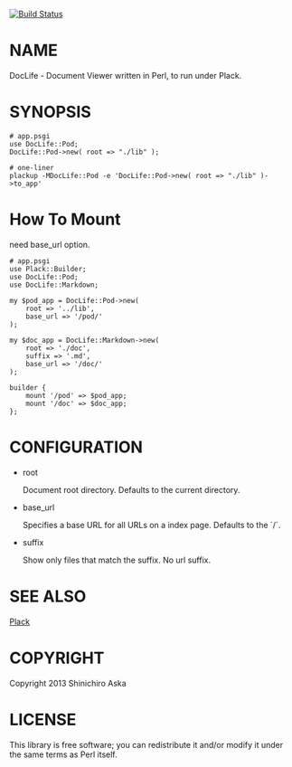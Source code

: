 [![Build Status](https://travis-ci.org/s-aska/DocLife.png?branch=master)](https://travis-ci.org/s-aska/DocLife)
# NAME

DocLife - Document Viewer written in Perl, to run under Plack.

# SYNOPSIS

    # app.psgi
    use DocLife::Pod;
    DocLife::Pod->new( root => "./lib" );

    # one-liner
    plackup -MDocLife::Pod -e 'DocLife::Pod->new( root => "./lib" )->to_app'

# How To Mount

need base\_url option.

    # app.psgi
    use Plack::Builder;
    use DocLife::Pod;
    use DocLife::Markdown;

    my $pod_app = DocLife::Pod->new(
        root => '../lib',
        base_url => '/pod/'
    );

    my $doc_app = DocLife::Markdown->new(
        root => './doc',
        suffix => '.md',
        base_url => '/doc/'
    );

    builder {
        mount '/pod' => $pod_app;
        mount '/doc' => $doc_app;
    };

# CONFIGURATION

- root

    Document root directory. Defaults to the current directory.

- base\_url

    Specifies a base URL for all URLs on a index page. Defaults to the \`/\`.

- suffix

    Show only files that match the suffix. No url suffix.

# SEE ALSO

[Plack](http://search.cpan.org/perldoc?Plack)

# COPYRIGHT

Copyright 2013 Shinichiro Aska

# LICENSE

This library is free software; you can redistribute it and/or modify it under the same terms as Perl itself.
